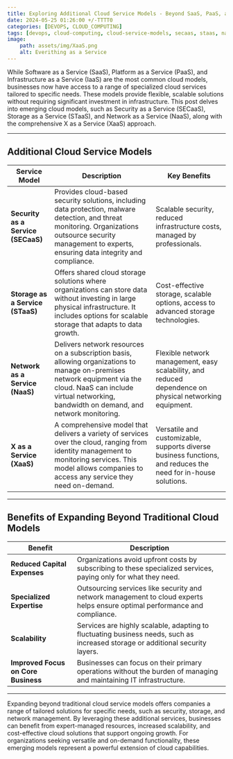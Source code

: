 ```yaml
--- 
title: Exploring Additional Cloud Service Models - Beyond SaaS, PaaS, and IaaS 
date: 2024-05-25 01:26:00 +/-TTTT0
categories: [DEVOPS, CLOUD_COMPUTING]
tags: [devops, cloud-computing, cloud-service-models, secaas, staas, naas, xaas, security-as-a-service, storage-as-a-service, network-as-a-service, x-as-a-service, scalability, cost-savings, cloud-security, data-storage, network-management, cloud-solutions, business-technology]
image:
    path: assets/img/XaaS.png 
    alt: Everithing as a Service
---
```


While Software as a Service (SaaS), Platform as a Service (PaaS), and Infrastructure as a Service (IaaS) are the most common cloud models, businesses now have access to a range of specialized cloud services tailored to specific needs. These models provide flexible, scalable solutions without requiring significant investment in infrastructure. This post delves into emerging cloud models, such as Security as a Service (SECaaS), Storage as a Service (STaaS), and Network as a Service (NaaS), along with the comprehensive X as a Service (XaaS) approach.

---

## Additional Cloud Service Models

| Service Model                  | Description                                                                                                                                                                                | Key Benefits                                                                                               |
|--------------------------------|--------------------------------------------------------------------------------------------------------------------------------------------------------------------------------------------|------------------------------------------------------------------------------------------------------------|
| **Security as a Service (SECaaS)** | Provides cloud-based security solutions, including data protection, malware detection, and threat monitoring. Organizations outsource security management to experts, ensuring data integrity and compliance. | Scalable security, reduced infrastructure costs, managed by professionals.                                 |
| **Storage as a Service (STaaS)**   | Offers shared cloud storage solutions where organizations can store data without investing in large physical infrastructure. It includes options for scalable storage that adapts to data growth. | Cost-effective storage, scalable options, access to advanced storage technologies.                         |
| **Network as a Service (NaaS)**    | Delivers network resources on a subscription basis, allowing organizations to manage on-premises network equipment via the cloud. NaaS can include virtual networking, bandwidth on demand, and network monitoring. | Flexible network management, easy scalability, and reduced dependence on physical networking equipment.     |
| **X as a Service (XaaS)**          | A comprehensive model that delivers a variety of services over the cloud, ranging from identity management to monitoring services. This model allows companies to access any service they need on-demand. | Versatile and customizable, supports diverse business functions, and reduces the need for in-house solutions. |

---

## Benefits of Expanding Beyond Traditional Cloud Models

| Benefit                    | Description                                                                                                                    |
|----------------------------|--------------------------------------------------------------------------------------------------------------------------------|
| **Reduced Capital Expenses** | Organizations avoid upfront costs by subscribing to these specialized services, paying only for what they need.               |
| **Specialized Expertise**   | Outsourcing services like security and network management to cloud experts helps ensure optimal performance and compliance.    |
| **Scalability**             | Services are highly scalable, adapting to fluctuating business needs, such as increased storage or additional security layers.|
| **Improved Focus on Core Business** | Businesses can focus on their primary operations without the burden of managing and maintaining IT infrastructure.    |

---
Expanding beyond traditional cloud service models offers companies a range of tailored solutions for specific needs, such as security, storage, and network management. By leveraging these additional services, businesses can benefit from expert-managed resources, increased scalability, and cost-effective cloud solutions that support ongoing growth. For organizations seeking versatile and on-demand functionality, these emerging models represent a powerful extension of cloud capabilities.

